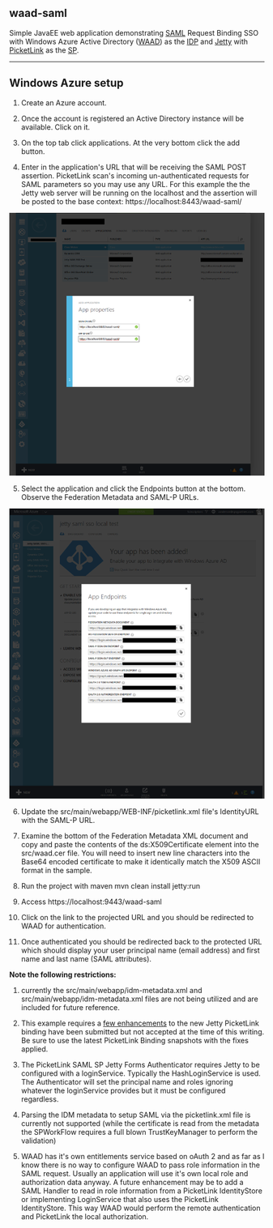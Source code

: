 waad-saml
----

Simple JavaEE web application demonstrating [SAML](http://en.wikipedia.org/wiki/Security_Assertion_Markup_Language) Request Binding SSO with Windows Azure Active Directory ([WAAD](http://azure.microsoft.com/en-us/services/active-directory/)) as the [IDP](http://en.wikipedia.org/wiki/Identity_provider) and [Jetty](http://eclipse.org/jetty/) with [PicketLink](http://picketlink.org/) as the [SP](http://en.wikipedia.org/wiki/Service_provider). 

----
## Windows Azure setup

1. Create an Azure account. 

2. Once the account is registered an Active Directory instance will be available. Click on it.

3. On the top tab click applications. At the very bottom click the add button.

4.  Enter in the application's URL that will be receiving the SAML POST assertion. PicketLink scan's incoming un-authenticated requests for SAML parameters so you may use any URL. For this example the the Jetty web server will be running on the localhost and the assertion will be posted to the base context: https://localhost:8443/waad-saml/

![alt text](https://raw.githubusercontent.com/aaronanderson/waad-saml/master/addApplication.png "Add Application")

5. Select the application and click the Endpoints button at the bottom. Observe the Federation Metadata and SAML-P URLs.

![alt text](https://raw.githubusercontent.com/aaronanderson/waad-saml/master/endpoints.png "Endpoints")

6. Update the src/main/webapp/WEB-INF/picketlink.xml file's IdentityURL with the SAML-P URL. 
       
7. Examine the bottom of the Federation Metadata XML document and copy and paste the contents of the                    ds:X509Certificate element into the src/waad.cer file. You will need to insert new line characters into the Base64 encoded certificate to make it identically match the X509 ASCII format in the sample. 

8. Run the project with maven
    mvn clean install jetty:run

9. Access https://localhost:9443/waad-saml 

10. Click on the link to the projected URL and you should be redirected to WAAD for authentication.

11. Once authenticated you should be redirected back to the protected URL which should display your user principal name (email address) and first name and last name (SAML attributes).




**Note the following restrictions:** 

1. currently the src/main/webapp/idm-metadata.xml and src/main/webapp/idm-metadata.xml files are not being utilized and are included for future reference.

2. This example requires a [few enhancements](https://issues.jboss.org/browse/PLINK-506) to the new Jetty PicketLink binding have been submitted but not accepted at the time of this writing. Be sure to use the latest PicketLink Binding snapshots with the fixes applied. 

3. The PicketLink SAML SP Jetty Forms Authenticator requires Jetty to be configured with a loginService. Typically the HashLoginService is used. The Authenticator will set the principal name and roles ignoring whatever the loginService provides but it must be configured regardless.  

4. Parsing the IDM metadata to setup SAML via the picketlink.xml file is currently not supported (while the certificate is read from the metadata the SPWorkFlow requires a full blown TrustKeyManager to perform the validation)

5. WAAD has it's own entitlements service based on oAuth 2 and as far as I know there is no way to configure WAAD to pass role information in the SAML request. Usually an application will use it's own local role and authorization data anyway. A future enhancement may be to add a SAML Handler to read in role information from a PicketLink IdentityStore or implementing LoginService that also uses the PicketLink IdentityStore. This way WAAD would perform the remote authentication and PicketLink the local authorization.

